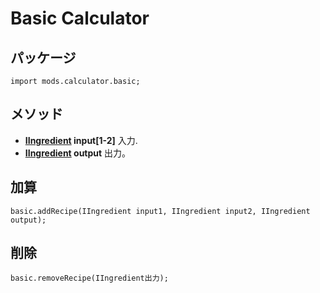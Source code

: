 # Basic Calculator

## パッケージ
```zenscript
import mods.calculator.basic;
```

## メソッド

- **[IIngredient](/Vanilla/Variable_Types/IIngredient/) input[1-2]** 入力.
- **[IIngredient](/Vanilla/Variable_Types/IIngredient/) output** 出力。

## 加算
```zenscript
basic.addRecipe(IIngredient input1, IIngredient input2, IIngredient output);
```

## 削除
```zenscript
basic.removeRecipe(IIngredient出力);
```
